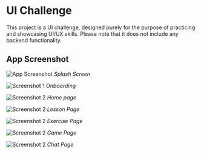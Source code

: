 # UI Challenge

This project is a UI challenge, designed purely for the purpose of practicing and showcasing UI/UX skills. Please note that it does not include any backend functionality.

## App Screenshot

![App Screenshot](challenge_image/splash2.png)
*Splash Screen*

![Screenshot 1](challenge_image/ReadmeImage/onboarding.jpg)
*Onboarding*

![Screenshot 2](challenge_image/ReadmeImage/home.jpg)
*Home page*

![Screenshot 2](challenge_image/ReadmeImage/lesson.jpg)
*Lesson Page*

![Screenshot 2](challenge_image/ReadmeImage/exercise.jpg)
*Exercise Page*

![Screenshot 2](challenge_image/ReadmeImage/game.jpg)
*Game Page*

![Screenshot 2](challenge_image/ReadmeImage/chat.jpg)
*Chat Page*